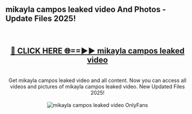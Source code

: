 <h2>mikayla campos leaked video And Photos - Update Files 2025!</h2>
<br>
<div align="center">
<h2><a href="https://top-ai-tools.click/QrbHav" rel="nofollow">🔴 CLICK HERE 🌐==►► mikayla campos leaked video</a></h2>
<br>
Get mikayla campos leaked video and all content. Now you can access all videos and pictures of mikayla campos leaked video. New Updated Files 2025!
<br>
<br>
<a href="https://top-ai-tools.click/QrbHav" rel="nofollow" data-target="animated-image.originalLink"><img src="https://i.ibb.co.com/WyWwxjT/player-gif2.gif" alt="mikayla campos leaked video OnlyFans" style="max-width: 100%; display: inline-block;" data-target="animated-image.originalImage"></a>
</div>
<br>